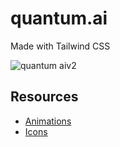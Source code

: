 # quantum.ai

Made with Tailwind CSS


![quantum aiv2](https://github.com/karolis-KK/futuristic_v1/assets/149951322/44399425-b742-457c-9143-8c5661491c4b)



## Resources

 - [Animations](https://www.tailwindcss-animated.com/configurator.html?animation=fade-right&count=once&ease=ease-out)
 - [Icons](https://heroicons.dev/)
